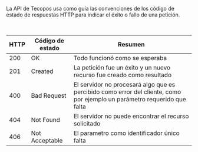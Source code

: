 La API de Tecopos usa como guía las convenciones de los código de estado de respuestas HTTP para indicar el éxito o fallo de una petición.

</br>

| HTTP | Código de estado | Resumen |
| ---- | ---- | ---- |
| 200 | OK | Todo funcionó como se esperaba |
| 201 | Created | La petición fue un éxito y un nuevo recurso fue creado como resultado |
| 400 | Bad Request | El servidor no procesará algo que es percibido como error del cliente, como por ejemplo un parámetro requerido que falta |
| 404 | Not Found | El servidor no puede encontrar el recurso solicitado |
| 406 | Not Acceptable | El parametro como identificador único falta |



